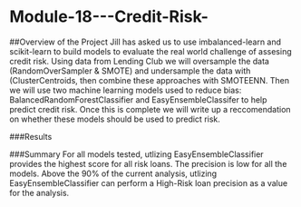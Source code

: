# Module-18---Credit-Risk-

##Overview of the Project 
Jill has asked us to use imbalanced-learn and scikit-learn to build models to evaluate the real world challenge of assesing credit risk. Using data from Lending Club we will oversample the data (RandomOverSampler & SMOTE) and undersample the data with (ClusterCentroids, then combine these approaches with SMOTEENN. Then we will use two machine learning models used to reduce bias: BalancedRandomForestClassifier and EasyEnsembleClassifer to help predict credit risk. Once this is complete we will write up a reccomendation on whether these models should be used to predict risk.

###Results 

###Summary 
For all models tested, utlizing EasyEnsembleClassifier provides the highest score for all risk loans. The precision is low for all the models. Above the 90% of the current analysis, utlizing EasyEnsembleClassifier can perform a High-Risk loan precision as a value for the analysis.
